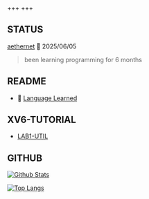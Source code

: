 +++
+++

## STATUS
[aethernet](https://github.com/aethernet65535) 🤖 2025/06/05        
> been learning programming for 6 months

## README
- 🧠 [Language Learned](./blog/language-learned)

## XV6-TUTORIAL
- [LAB1-UTIL](./blog/xv6-2020-lab1-util)

## GITHUB
[![Github Stats](https://github-readme-stats.vercel.app/api?username=aethernet65535&show_icons=true)](https://github.com/aethernet65535)

[![Top Langs](https://github-readme-stats.vercel.app/api/top-langs/?username=aethernet65535&layout=compact)](https://github.com/aethernet65535)